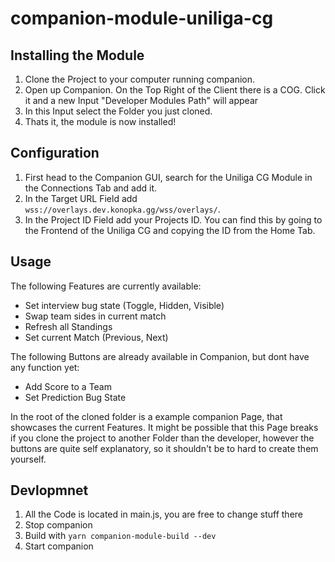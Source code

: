 # companion-module-uniliga-cg


## Installing the Module
1. Clone the Project to your computer running companion.
2. Open up Companion. On the Top Right of the Client there is a COG. Click it and a new Input "Developer Modules Path" will appear
3. In this Input select the Folder you just cloned.
4. Thats it, the module is now installed!

## Configuration
1. First head to the Companion GUI, search for the Uniliga CG Module in the Connections Tab and add it.
2. In the Target URL Field add `wss://overlays.dev.konopka.gg/wss/overlays/`.
3. In the Project ID Field add your Projects ID. You can find this by going to the Frontend of the Uniliga CG and copying the ID from the Home Tab.


## Usage
The following Features are currently available:
- Set interview bug state (Toggle, Hidden, Visible)
- Swap team sides in current match
- Refresh all Standings
- Set current Match (Previous, Next)

The following Buttons are already available in Companion, but dont have any function yet:
- Add Score to a Team
- Set Prediction Bug State

In the root of the cloned folder is a example companion Page, that showcases the current Features. It might be possible that this Page breaks if you clone the project to another Folder than the developer, however the buttons are quite self explanatory, so it shouldn't be to hard to create them yourself.

## Devlopmnet
1. All the Code is located in main.js, you are free to change stuff there
2. Stop companion
3. Build with `yarn companion-module-build --dev`
4. Start companion